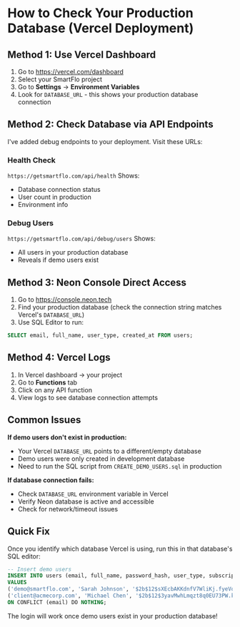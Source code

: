 # How to Check Your Production Database (Vercel Deployment)

## Method 1: Use Vercel Dashboard
1. Go to https://vercel.com/dashboard
2. Select your SmartFlo project
3. Go to **Settings** → **Environment Variables**
4. Look for `DATABASE_URL` - this shows your production database connection

## Method 2: Check Database via API Endpoints
I've added debug endpoints to your deployment. Visit these URLs:

### Health Check
`https://getsmartflo.com/api/health`
Shows:
- Database connection status
- User count in production
- Environment info

### Debug Users
`https://getsmartflo.com/api/debug/users`
Shows:
- All users in your production database
- Reveals if demo users exist

## Method 3: Neon Console Direct Access
1. Go to https://console.neon.tech
2. Find your production database (check the connection string matches Vercel's `DATABASE_URL`)
3. Use SQL Editor to run:
```sql
SELECT email, full_name, user_type, created_at FROM users;
```

## Method 4: Vercel Logs
1. In Vercel dashboard → your project
2. Go to **Functions** tab
3. Click on any API function
4. View logs to see database connection attempts

## Common Issues

**If demo users don't exist in production:**
- Your Vercel `DATABASE_URL` points to a different/empty database
- Demo users were only created in development database
- Need to run the SQL script from `CREATE_DEMO_USERS.sql` in production

**If database connection fails:**
- Check `DATABASE_URL` environment variable in Vercel
- Verify Neon database is active and accessible
- Check for network/timeout issues

## Quick Fix
Once you identify which database Vercel is using, run this in that database's SQL editor:
```sql
-- Insert demo users
INSERT INTO users (email, full_name, password_hash, user_type, subscription_tier, total_contracts_value, is_email_verified) 
VALUES 
('demo@smartflo.com', 'Sarah Johnson', '$2b$12$sXEcbAKKdnfV7WliKj.fyeVoPlvz8CroO4Da16xCr5.j6/4sNLViG', 'freelancer', 'free', '0', true),
('client@acmecorp.com', 'Michael Chen', '$2b$12$3yavMwhLmqzt8q0EU73PW.kU3frJA0IsBOPqxftuO2JLQ0BKXPvvi', 'client', 'free', '0', true)
ON CONFLICT (email) DO NOTHING;
```

The login will work once demo users exist in your production database!